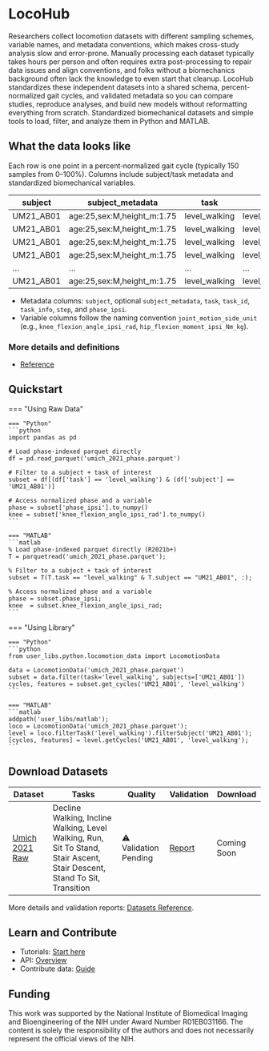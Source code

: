 <!-- removed homepage title hiding and hero styles -->

# LocoHub

Researchers collect locomotion datasets with different sampling schemes, variable names, and metadata conventions, which makes cross-study analysis slow and error-prone. Manually processing each dataset typically takes hours per person and often requires extra post-processing to repair data issues and align conventions, and folks without a biomechanics background often lack the knowledge to even start that cleanup. LocoHub standardizes these independent datasets into a shared schema, percent-normalized gait cycles, and validated metadata so you can compare studies, reproduce analyses, and build new models without reformatting everything from scratch. Standardized biomechanical datasets and simple tools to load, filter, and analyze them in Python and MATLAB.

## What the data looks like

Each row is one point in a percent‑normalized gait cycle (typically 150 samples from 0–100%). Columns include subject/task metadata and standardized biomechanical variables.

| subject | subject_metadata            | task           | task_id               | task_info                        | step | phase_ipsi | knee_flexion_angle_ipsi_rad | hip_flexion_moment_ipsi_Nm_kg |
|---------|-----------------------------|----------------|-----------------------|-----------------------------------|------|------------|-----------------------------|------------------------------|
| UM21_AB01  | age:25,sex:M,height_m:1.75 | level_walking  | level_walking_normal  | speed_m_s:1.2,incline_deg:0      | 1    | 0.00       | 0.524                       | 0.85                         |
| UM21_AB01  | age:25,sex:M,height_m:1.75 | level_walking  | level_walking_normal  | speed_m_s:1.2,incline_deg:0      | 1    | 0.67       | 0.531                       | 0.82                         |
| UM21_AB01  | age:25,sex:M,height_m:1.75 | level_walking  | level_walking_normal  | speed_m_s:1.2,incline_deg:0      | 1    | 1.33       | 0.559                       | 0.81                         |
| UM21_AB01  | age:25,sex:M,height_m:1.75 | level_walking  | level_walking_normal  | speed_m_s:1.2,incline_deg:0      | 1    | 2.00       | 0.576                       | 0.80                         |
| …          | …                           | …              | …                     | …                                 | …    | …          | …                           | …                            |
| UM21_AB01  | age:25,sex:M,height_m:1.75 | level_walking  | level_walking_normal  | speed_m_s:1.2,incline_deg:0      | 1    | 99.33      | 0.507                       | 0.80                         |

- Metadata columns: `subject`, optional `subject_metadata`, `task`, `task_id`, `task_info`, `step`, and `phase_ipsi`.
- Variable columns follow the naming convention `joint_motion_side_unit` (e.g., `knee_flexion_angle_ipsi_rad`, `hip_flexion_moment_ipsi_Nm_kg`).

### More details and definitions

- [Reference](reference/index.md)


## Quickstart

=== "Using Raw Data"

    === "Python"
    ```python
    import pandas as pd

    # Load phase-indexed parquet directly
    df = pd.read_parquet('umich_2021_phase.parquet')

    # Filter to a subject + task of interest
    subset = df[(df['task'] == 'level_walking') & (df['subject'] == 'UM21_AB01')]

    # Access normalized phase and a variable
    phase = subset['phase_ipsi'].to_numpy()
    knee = subset['knee_flexion_angle_ipsi_rad'].to_numpy()
    ```

    === "MATLAB"
    ```matlab
    % Load phase-indexed parquet directly (R2021b+)
    T = parquetread('umich_2021_phase.parquet');

    % Filter to a subject + task of interest
    subset = T(T.task == "level_walking" & T.subject == "UM21_AB01", :);

    % Access normalized phase and a variable
    phase = subset.phase_ipsi;
    knee  = subset.knee_flexion_angle_ipsi_rad;
    ```

=== "Using Library"

    === "Python"
    ```python
    from user_libs.python.locomotion_data import LocomotionData

    data = LocomotionData('umich_2021_phase.parquet')
    subset = data.filter(task='level_walking', subjects=['UM21_AB01'])
    cycles, features = subset.get_cycles('UM21_AB01', 'level_walking')
    ```

    === "MATLAB"
    ```matlab
    addpath('user_libs/matlab');
    loco = LocomotionData('umich_2021_phase.parquet');
    level = loco.filterTask('level_walking').filterSubject('UM21_AB01');
    [cycles, features] = level.getCycles('UM21_AB01', 'level_walking');
    ```

<!-- Removed trust indicators for a simpler, utilitarian homepage -->

## Download Datasets

<!-- DATASET_TABLE_START -->
| Dataset | Tasks | Quality | Validation | Download |
|---------|-------|---------|------------|----------|
| [Umich 2021 Raw](datasets/um21.md) | Decline Walking, Incline Walking, Level Walking, Run, Sit To Stand, Stair Ascent, Stair Descent, Stand To Sit, Transition | ⚠️ Validation Pending | [Report](datasets/um21_validation.md) | Coming Soon |
<!-- DATASET_TABLE_END -->

More details and validation reports: [Datasets Reference](datasets/index.md).

## Learn and Contribute

- Tutorials: [Start here](tutorials/index.md)
- API: [Overview](api/api-index.md)
- Contribute data: [Guide](contributing/index.md)

## Funding

This work was supported by the National Institute of Biomedical Imaging and Bioengineering of the NIH under Award Number R01EB031166. The content is solely the responsibility of the authors and does not necessarily represent the official views of the NIH.
